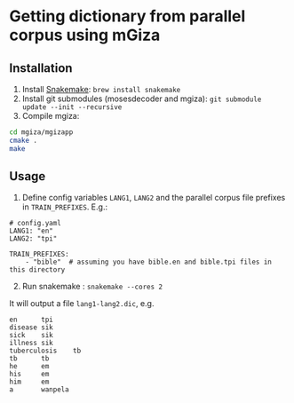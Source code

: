 # Getting dictionary from parallel corpus using mGiza

## Installation

1. Install [Snakemake](https://snakemake.readthedocs.io/): `brew install snakemake`
2. Install git submodules (mosesdecoder and mgiza): `git submodule update --init --recursive`
3. Compile mgiza:
```bash
cd mgiza/mgizapp
cmake .
make
```

## Usage

1. Define config variables `LANG1`, `LANG2` and the parallel corpus file prefixes in `TRAIN_PREFIXES`. E.g.:
```
# config.yaml
LANG1: "en"
LANG2: "tpi"

TRAIN_PREFIXES:
    - "bible"  # assuming you have bible.en and bible.tpi files in this directory
```
2. Run snakemake : `snakemake --cores 2`

It will output a file `lang1-lang2.dic`, e.g.
```
en      tpi
disease sik
sick    sik
illness sik
tuberculosis    tb
tb      tb
he      em
his     em
him     em
a       wanpela
```
